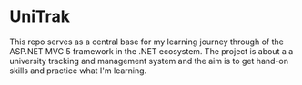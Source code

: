 # UniTrak
This repo serves as a central base for my learning journey through of the ASP.NET MVC 5 framework in the .NET ecosystem. The project is about a a university tracking and management system and the aim is to get hand-on skills and practice what I'm learning.
